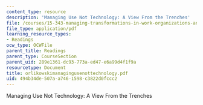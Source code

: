 ```yaml
---
content_type: resource
description: 'Managing Use Not Technology: A View From the Trenches'
file: /courses/15-343-managing-transformations-in-work-organizations-and-society-spring-2002/494b34de507aa7461598c3822d0fccc2_orlikowskimanagingusenottechnology.pdf
file_type: application/pdf
learning_resource_types:
- Readings
ocw_type: OCWFile
parent_title: Readings
parent_type: CourseSection
parent_uid: 289e1361-dc93-773a-ed47-e6a99d4f1f9a
resourcetype: Document
title: orlikowskimanagingusenottechnology.pdf
uid: 494b34de-507a-a746-1598-c3822d0fccc2
---
```

Managing Use Not Technology: A View From the Trenches

